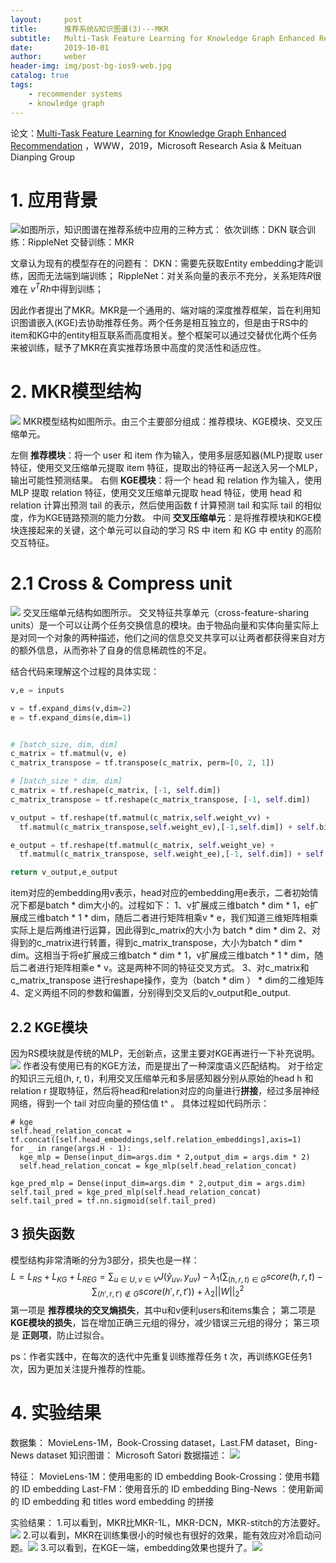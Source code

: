 ```yaml
---
layout:     post
title:      推荐系统&知识图谱(3)---MKR
subtitle:   Multi-Task Feature Learning for Knowledge Graph Enhanced Recommendation
date:       2019-10-01
author:     weber
header-img: img/post-bg-ios9-web.jpg
catalog: true
tags:
    - recommender systems
    - knowledge graph
---
```

论文：[Multi-Task Feature Learning for Knowledge Graph Enhanced Recommendation](http://xueshu.baidu.com/usercenter/paper/show?paperid=1h1f02p0ef780ea0337d0cp0w855628&site=xueshu_se&hitarticle=1)
，WWW，2019，Microsoft Research Asia & Meituan Dianping Group
 # 1. 应用背景
![](https://upload-images.jianshu.io/upload_images/6802002-e7ee0ff0071a79a7.png?imageMogr2/auto-orient/strip%7CimageView2/2/w/1240)如图所示，知识图谱在推荐系统中应用的三种方式：
依次训练：DKN
联合训练：RippleNet
交替训练：MKR

文章认为现有的模型存在的问题有：
DKN：需要先获取Entity embedding才能训练，因而无法端到端训练；
RippleNet：对关系向量的表示不充分，关系矩阵$R$很难在 $v^TRh$中得到训练；

因此作者提出了MKR。MKR是一个通用的、端对端的深度推荐框架，旨在利用知识图谱嵌入(KGE)去协助推荐任务。两个任务是相互独立的，但是由于RS中的item和KG中的entity相互联系而高度相关。整个框架可以通过交替优化两个任务来被训练，赋予了MKR在真实推荐场景中高度的灵活性和适应性。
# 2. MKR模型结构
![](https://upload-images.jianshu.io/upload_images/6802002-95b93486e8c4615d.png?imageMogr2/auto-orient/strip%7CimageView2/2/w/1240)
MKR模型结构如图所示。由三个主要部分组成：推荐模块、KGE模块、交叉压缩单元。

左侧 **推荐模块**：将一个 user 和 item 作为输入，使用多层感知器(MLP)提取 user 特征，使用交叉压缩单元提取 item 特征，提取出的特征再一起送入另一个MLP，输出可能性预测结果。
右侧 **KGE模块**：将一个 head 和 relation 作为输入，使用 MLP 提取 relation 特征，使用交叉压缩单元提取 head 特征，使用 head 和 relation 计算出预测 tail 的表示，然后使用函数 f 计算预测 tail 和实际 tail 的相似度，作为KGE链路预测的能力分数。
中间 **交叉压缩单元**：是将推荐模块和KGE模块连接起来的关键，这个单元可以自动的学习 RS 中 item 和 KG 中 entity 的高阶交互特征。
# 2.1 Cross & Compress unit
![](https://upload-images.jianshu.io/upload_images/6802002-b4384cb137b04a19.png?imageMogr2/auto-orient/strip%7CimageView2/2/w/1240)
交叉压缩单元结构如图所示。
交叉特征共享单元（cross-feature-sharing units）是一个可以让两个任务交换信息的模块。由于物品向量和实体向量实际上是对同一个对象的两种描述，他们之间的信息交叉共享可以让两者都获得来自对方的额外信息，从而弥补了自身的信息稀疏性的不足。

结合代码来理解这个过程的具体实现：
```python
v,e = inputs

v = tf.expand_dims(v,dim=2)
e = tf.expand_dims(e,dim=1)


# [batch_size, dim, dim]
c_matrix = tf.matmul(v, e)
c_matrix_transpose = tf.transpose(c_matrix, perm=[0, 2, 1])

# [batch_size * dim, dim]
c_matrix = tf.reshape(c_matrix, [-1, self.dim])
c_matrix_transpose = tf.reshape(c_matrix_transpose, [-1, self.dim])

v_output = tf.reshape(tf.matmul(c_matrix,self.weight_vv) + 
  tf.matmul(c_matrix_transpose,self.weight_ev),[-1,self.dim]) + self.bias_v

e_output = tf.reshape(tf.matmul(c_matrix, self.weight_ve) + 
  tf.matmul(c_matrix_transpose, self.weight_ee),[-1, self.dim]) + self.bias_e

return v_output,e_output
```
item对应的embedding用v表示，head对应的embedding用e表示，二者初始情况下都是batch * dim大小的。过程如下：
1、v扩展成三维batch * dim * 1，e扩展成三维batch * 1 * dim，随后二者进行矩阵相乘v * e，我们知道三维矩阵相乘实际上是后两维进行运算，因此得到c_matrix的大小为 batch * dim * dim
2、对得到的c_matrix进行转置，得到c_matrix_transpose，大小为batch * dim * dim。这相当于将e扩展成三维batch * dim * 1，v扩展成三维batch * 1 * dim，随后二者进行矩阵相乘e * v。这是两种不同的特征交叉方式。
3、对c_matrix和c_matrix_transpose 进行reshape操作，变为（batch * dim ） * dim的二维矩阵
4、定义两组不同的参数和偏置，分别得到交叉后的v_output和e_output.
## 2.2 KGE模块
因为RS模块就是传统的MLP，无创新点，这里主要对KGE再进行一下补充说明。![](https://upload-images.jianshu.io/upload_images/6802002-b1ed069c0476ccbb.png?imageMogr2/auto-orient/strip%7CimageView2/2/w/340)
作者没有使用已有的KGE方法，而是提出了一种深度语义匹配结构。
对于给定的知识三元组(h, r, t)，利用交叉压缩单元和多层感知器分别从原始的head h 和 relation r 提取特征，然后将head和relation对应的向量进行**拼接**，经过多层神经网络，得到一个 tail 对应向量的预估值 t^ 。
具体过程如代码所示：
```
# kge
self.head_relation_concat = tf.concat([self.head_embeddings,self.relation_embeddings],axis=1)
for _ in range(args.H - 1):
  kge_mlp = Dense(input_dim=args.dim * 2,output_dim = args.dim * 2)
  self.head_relation_concat = kge_mlp(self.head_relation_concat)

kge_pred_mlp = Dense(input_dim=args.dim * 2,output_dim = args.dim)
self.tail_pred = kge_pred_mlp(self.head_relation_concat)
self.tail_pred = tf.nn.sigmoid(self.tail_pred)
```
## 3 损失函数
模型结构非常清晰的分为3部分，损失也是一样：
$$L=L_{RS}+L_{KG}+L_{REG}=\sum_{u \in U,v \in V}J(\hat{y}_{uv},y_{uv})-\lambda_1(\sum_{(h,r,t)\in G}score(h,r,t)-\sum_{(h',r,t')\notin G}score(h',r,t'))+\lambda_2||W||^2_2$$第一项是 **推荐模块的交叉熵损失**，其中u和v便利users和items集合；
第二项是 **KGE模块的损失**，旨在增加正确三元组的得分，减少错误三元组的得分；
第三项是 **正则项**，防止过拟合。

ps：作者实践中，在每次的迭代中先重复训练推荐任务 t 次，再训练KGE任务1次，因为更加关注提升推荐的性能。
# 4. 实验结果
数据集：
MovieLens-1M，Book-Crossing dataset，Last.FM dataset，Bing-News dataset
知识图谱：
Microsoft Satori
数据描述：
![](https://upload-images.jianshu.io/upload_images/6802002-af7575ba19c53d86.png?imageMogr2/auto-orient/strip%7CimageView2/2/w/1240)

特征：
MovieLens-1M：使用电影的 ID embedding
Book-Crossing：使用书籍的 ID embedding
Last-FM：使用音乐的 ID embedding
Bing-News ：使用新闻的 ID embedding 和 titles word embedding 的拼接

实验结果：
1.可以看到，MKR比MKR-1L，MKR-DCN，MKR-stitch的方法要好。![](https://upload-images.jianshu.io/upload_images/6802002-b10dcfacc748c85d.png?imageMogr2/auto-orient/strip%7CimageView2/2/w/1240)
2.可以看到，MKR在训练集很小的时候也有很好的效果，能有效应对冷启动问题。![](https://upload-images.jianshu.io/upload_images/6802002-91ae50ff16ac091f.png?imageMogr2/auto-orient/strip%7CimageView2/2/w/1240)
3.可以看到，在KGE一端，embedding效果也提升了。![](https://upload-images.jianshu.io/upload_images/6802002-2b2a348952e55584.png?imageMogr2/auto-orient/strip%7CimageView2/2/w/1240)

